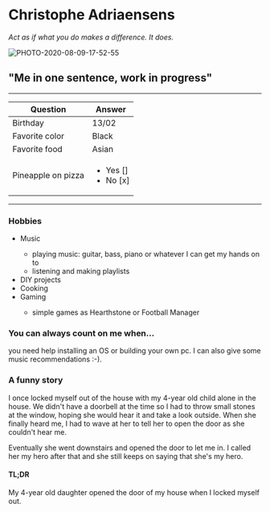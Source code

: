 # Christophe Adriaensens

*Act as if what you do makes a difference. It does.*

![PHOTO-2020-08-09-17-52-55](https://user-images.githubusercontent.com/67370296/95966122-108c6e80-0e0b-11eb-97b5-2c5abfcfae6f.jpeg)

## "Me in one sentence, work in progress"
___

| Question          |    Answer         |
| ----------- | ----------- |
| Birthday         | 13/02        |
| Favorite color   | Black        |
| Favorite food    | Asian        |
| Pineapple on pizza   | <ul><li>Yes []</li><li>No [x]</li></ul> |

___

### Hobbies
<ul>
<li>Music</li>
<ul>
<li>playing music: guitar, bass, piano or whatever I can get my hands on to</li>
<li>listening and making playlists</li>
</ul>
<li>DIY projects</li>
<li>Cooking</li>
<li>Gaming</li>
<ul>
<li>simple games as Hearthstone or Football Manager</li>
</ul>
</ul>

### You can always count on me when...
you need help installing an OS or building your own pc. I can also give some music recommendations :-).

### A funny story

I once locked myself out of the house with my 4-year old child alone in the house. We didn't have a doorbell at the time so I had to throw small stones at the window, hoping she would hear it and take a look outside.
When she finally heard me, I had to wave at her to tell her to open the door as she couldn't hear me.

Eventually she went downstairs and opened the door to let me in. I called her my hero after that and she still keeps on saying that she's my hero.

#### TL;DR
My 4-year old daughter opened the door of my house when I locked myself out.
